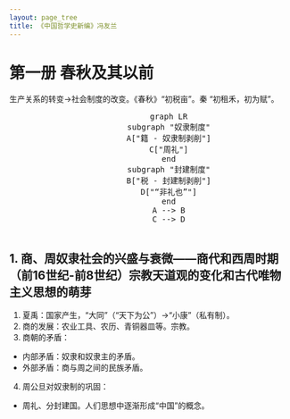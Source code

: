 ```yaml
---
layout: page_tree
title: 《中国哲学史新编》冯友兰
---
```



# 第一册 春秋及其以前

生产关系的转变->社会制度的改变。《春秋》“初税亩”。秦 “初租禾，初为赋”。

<div align="center">  
  <pre class="mermaid">
        graph LR
        subgraph "奴隶制度"
        A["籍 - 奴隶制剥削"]
        C["周礼"]
        end
        subgraph "封建制度"
        B["税 - 封建制剥削"]
        D["“非礼也”"]
        end
        A --> B
        C --> D
  </pre>
</div>

<a name="l1"></a>
## 1. 商、周奴隶社会的兴盛与衰微——商代和西周时期（前16世纪-前8世纪）宗教天道观的变化和古代唯物主义思想的萌芽


1. 夏禹：国家产生，“大同”（“天下为公”）->“小康”（私有制）。
2. 商的发展：农业工具、农历、青铜器皿等。宗教。
3. 商朝的矛盾：
  * 内部矛盾：奴隶和奴隶主的矛盾。
  * 外部矛盾：商与周之间的民族矛盾。
4. 周公旦对奴隶制的巩固：
  * 周礼、分封建国。人们思想中逐渐形成“中国”的概念。
